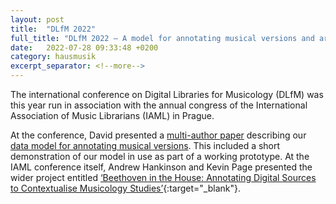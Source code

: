 ```yaml
---
layout: post
title:  "DLfM 2022"
full_title: "DLfM 2022 — A model for annotating musical versions and arrangements across multiple documents and media"
date:   2022-07-28 09:33:48 +0200
category: hausmusik
excerpt_separator: <!--more-->
---
```


The international conference on Digital Libraries for Musicology (DLfM) was this year run in association with the annual congress of the International Association of Music Librarians (IAML) in Prague.

<!--more-->

At the conference, David presented a [multi-author paper]() describing our [data model for annotating musical versions](). This included a short demonstration of our model in use as part of a working prototype. At the IAML conference itself, Andrew Hankinson and Kevin Page presented the wider project entitled [‘Beethoven in the House: Annotating Digital Sources to Contextualise Musicology Studies’](/assets/docs/Page-IAML2022-slides.pdf){:target="_blank"}.
